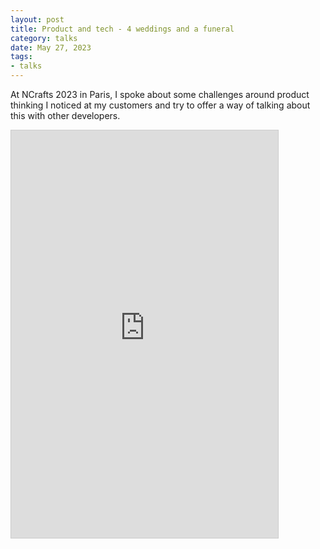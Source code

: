 ```yaml
---
layout: post
title: Product and tech - 4 weddings and a funeral
category: talks
date: May 27, 2023
tags:
- talks
---
```


At NCrafts 2023 in Paris, I spoke about some challenges around product thinking I noticed at my customers and try to offer a way of talking about this with other developers.

<iframe src="https://www.slideshare.net/slideshow/embed_code/key/FqStCoOJQRc0W" width="427" height="652" frameborder="0" marginwidth="0" marginheight="0" scrolling="no" style="border:1px solid #CCC; border-width:1px; margin-bottom:5px; max-width: 100%;" allowfullscreen> </iframe>
